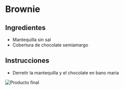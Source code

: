 # Brownie

## Ingredientes
* Mantequilla sin sal
* Cobertura de chocolate semiamargo

## Instrucciones
* Derretir la mantequilla y el chocolate en bano maria

![Producto final](https://file-cdn.mercyforanimals.org/mercy4animals.wpengine.com/sites/446/2019/03/Brownies.jpg)
